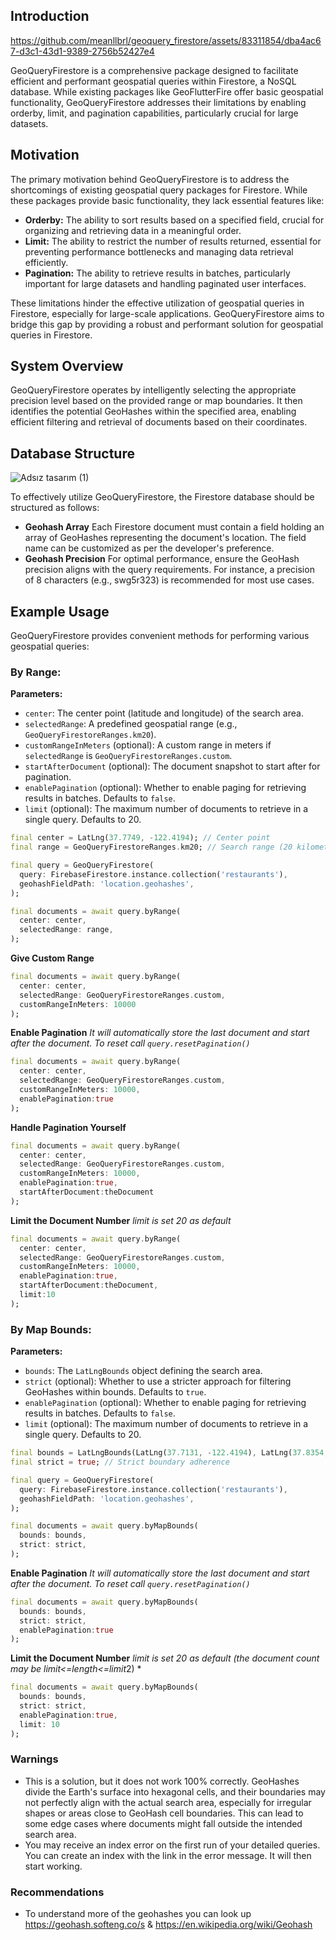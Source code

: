 ## Introduction


https://github.com/meanllbrl/geoquery_firestore/assets/83311854/dba4ac67-d3c1-43d1-9389-2756b52427e4


GeoQueryFirestore is a comprehensive package designed to facilitate efficient and performant geospatial queries within Firestore, a NoSQL database. While existing packages like GeoFlutterFire offer basic geospatial functionality, GeoQueryFirestore addresses their limitations by enabling orderby, limit, and pagination capabilities, particularly crucial for large datasets.

## Motivation

The primary motivation behind GeoQueryFirestore is to address the shortcomings of existing geospatial query packages for Firestore. While these packages provide basic functionality, they lack essential features like:

- **Orderby:** The ability to sort results based on a specified field, crucial for organizing and retrieving data in a meaningful order.
- **Limit:** The ability to restrict the number of results returned, essential for preventing performance bottlenecks and managing data retrieval efficiently.
- **Pagination:** The ability to retrieve results in batches, particularly important for large datasets and handling paginated user interfaces.

These limitations hinder the effective utilization of geospatial queries in Firestore, especially for large-scale applications. GeoQueryFirestore aims to bridge this gap by providing a robust and performant solution for geospatial queries in Firestore.

## System Overview

GeoQueryFirestore operates by intelligently selecting the appropriate precision level based on the provided range or map boundaries. It then identifies the potential GeoHashes within the specified area, enabling efficient filtering and retrieval of documents based on their coordinates.

## Database Structure

![Adsız tasarım (1)](https://github.com/meanllbrl/geoquery_firestore/assets/83311854/5afbbe7a-f5a9-48c8-bb21-a02abfb3549b)

To effectively utilize GeoQueryFirestore, the Firestore database should be structured as follows: 

- **Geohash Array** Each Firestore document must contain a field holding an array of GeoHashes representing the document's location. The field name can be customized as per the developer's preference.
- **Geohash Precision** For optimal performance, ensure the GeoHash precision aligns with the query requirements. For instance, a precision of 8 characters (e.g., swg5r323) is recommended for most use cases.

## Example Usage

GeoQueryFirestore provides convenient methods for performing various geospatial queries:

### By Range:
**Parameters:**
* `center`: The center point (latitude and longitude) of the search area.
* `selectedRange`: A predefined geospatial range (e.g., `GeoQueryFirestoreRanges.km20`).
* `customRangeInMeters` (optional): A custom range in meters if `selectedRange` is `GeoQueryFirestoreRanges.custom`.
* `startAfterDocument` (optional): The document snapshot to start after for pagination.
* `enablePagination` (optional): Whether to enable paging for retrieving results in batches. Defaults to `false`.
* `limit` (optional): The maximum number of documents to retrieve in a single query. Defaults to 20.

```dart
final center = LatLng(37.7749, -122.4194); // Center point
final range = GeoQueryFirestoreRanges.km20; // Search range (20 kilometers)

final query = GeoQueryFirestore(
  query: FirebaseFirestore.instance.collection('restaurants'),
  geohashFieldPath: 'location.geohashes',
);

final documents = await query.byRange(
  center: center,
  selectedRange: range,
);
```

**Give Custom Range**
```dart
final documents = await query.byRange(
  center: center,
  selectedRange: GeoQueryFirestoreRanges.custom,
  customRangeInMeters: 10000
);
```

**Enable Pagination**
*It will automatically store the last document and start after the document. To reset call `query.resetPagination()`*
```dart
final documents = await query.byRange(
  center: center,
  selectedRange: GeoQueryFirestoreRanges.custom,
  customRangeInMeters: 10000,
  enablePagination:true
);
```

**Handle Pagination Yourself**
```dart
final documents = await query.byRange(
  center: center,
  selectedRange: GeoQueryFirestoreRanges.custom,
  customRangeInMeters: 10000,
  enablePagination:true,
  startAfterDocument:theDocument
);
```

**Limit the Document Number**
*limit is set 20 as default*
```dart
final documents = await query.byRange(
  center: center,
  selectedRange: GeoQueryFirestoreRanges.custom,
  customRangeInMeters: 10000,
  enablePagination:true,
  startAfterDocument:theDocument,
  limit:10
);
```

### By Map Bounds:
**Parameters:**
* `bounds`: The `LatLngBounds` object defining the search area.
* `strict` (optional): Whether to use a stricter approach for filtering GeoHashes within bounds. Defaults to `true`.
* `enablePagination` (optional): Whether to enable paging for retrieving results in batches. Defaults to `false`.
* `limit` (optional): The maximum number of documents to retrieve in a single query. Defaults to 20.

```dart
final bounds = LatLngBounds(LatLng(37.7131, -122.4194), LatLng(37.8354, -122.3792)); // Search bounds
final strict = true; // Strict boundary adherence

final query = GeoQueryFirestore(
  query: FirebaseFirestore.instance.collection('restaurants'),
  geohashFieldPath: 'location.geohashes',
);

final documents = await query.byMapBounds(
  bounds: bounds,
  strict: strict,
);
```

**Enable Pagination**
*It will automatically store the last document and start after the document. To reset call `query.resetPagination()`*
```dart
final documents = await query.byMapBounds(
  bounds: bounds,
  strict: strict,
  enablePagination:true
);
```

**Limit the Document Number**
*limit is set 20 as default (the document count may be limit<=length<=limit*2) *
```dart
final documents = await query.byMapBounds(
  bounds: bounds,
  strict: strict,
  enablePagination:true,
  limit: 10
);
```

### Warnings
* This is a solution, but it does not work 100% correctly. GeoHashes divide the Earth's surface into hexagonal cells, and their boundaries may not perfectly align with the actual search area, especially for irregular shapes or areas close to GeoHash cell boundaries. This can lead to some edge cases where documents might fall outside the intended search area.
* You may receive an index error on the first run of your detailed queries. You can create an index with the link in the error message. It will then start working.

### Recommendations
* To understand more of the geohashes you can look up https://geohash.softeng.co/s & https://en.wikipedia.org/wiki/Geohash
